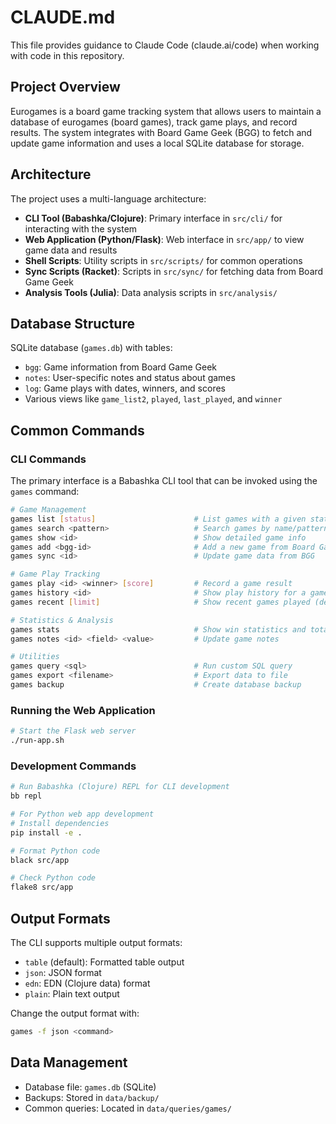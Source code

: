 # CLAUDE.md

This file provides guidance to Claude Code (claude.ai/code) when working with code in this repository.

## Project Overview

Eurogames is a board game tracking system that allows users to maintain a database of eurogames (board games), track game plays, and record results. The system integrates with Board Game Geek (BGG) to fetch and update game information and uses a local SQLite database for storage.

## Architecture

The project uses a multi-language architecture:

- **CLI Tool (Babashka/Clojure)**: Primary interface in `src/cli/` for interacting with the system
- **Web Application (Python/Flask)**: Web interface in `src/app/` to view game data and results
- **Shell Scripts**: Utility scripts in `src/scripts/` for common operations
- **Sync Scripts (Racket)**: Scripts in `src/sync/` for fetching data from Board Game Geek
- **Analysis Tools (Julia)**: Data analysis scripts in `src/analysis/`

## Database Structure

SQLite database (`games.db`) with tables:
- `bgg`: Game information from Board Game Geek
- `notes`: User-specific notes and status about games
- `log`: Game plays with dates, winners, and scores
- Various views like `game_list2`, `played`, `last_played`, and `winner`

## Common Commands

### CLI Commands

The primary interface is a Babashka CLI tool that can be invoked using the `games` command:

```bash
# Game Management
games list [status]                      # List games with a given status (default: Playing)
games search <pattern>                   # Search games by name/pattern
games show <id>                          # Show detailed game info
games add <bgg-id>                       # Add a new game from Board Game Geek
games sync <id>                          # Update game data from BGG

# Game Play Tracking
games play <id> <winner> [score]         # Record a game result
games history <id>                       # Show play history for a game
games recent [limit]                     # Show recent games played (default: 15)

# Statistics & Analysis
games stats                              # Show win statistics and totals
games notes <id> <field> <value>         # Update game notes

# Utilities
games query <sql>                        # Run custom SQL query
games export <filename>                  # Export data to file
games backup                             # Create database backup
```

### Running the Web Application

```bash
# Start the Flask web server
./run-app.sh
```

### Development Commands

```bash
# Run Babashka (Clojure) REPL for CLI development
bb repl

# For Python web app development
# Install dependencies
pip install -e .

# Format Python code
black src/app

# Check Python code
flake8 src/app
```

## Output Formats

The CLI supports multiple output formats:
- `table` (default): Formatted table output
- `json`: JSON format
- `edn`: EDN (Clojure data) format
- `plain`: Plain text output

Change the output format with:
```bash
games -f json <command>
```

## Data Management

- Database file: `games.db` (SQLite)
- Backups: Stored in `data/backup/`
- Common queries: Located in `data/queries/games/`